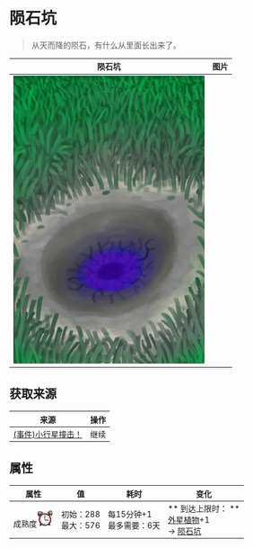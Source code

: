 # 陨石坑  
> 从天而降的陨石，有什么从里面长出来了。  
  
  陨石坑  |   图片   
 ----  |  ----:   
   |  ![](Sprite/AlienCrater.png)   
  
## 获取来源  
来源  |  操作  
----  |  ----  
[(事件)小行星撞击！](Event_AlienCrater.md)  |  继续  
## 属性   
属性  |  值  |  耗时  |  变化  
----  |  ----  |  ----  |  ----  
成熟度<img decoding="async" src="Sprite/AlarmClock.png" href="a.md" style="max-width:30px;max-height:30px;">  |  初始：288<br>最大：576  |  每15分钟+1<br>最多需要：6天  |  ** 到达上限时： **<br>[外星植物](AlienGrowthCleared.md)+1 <br>→ [陨石坑](AlienCrater.md)  
